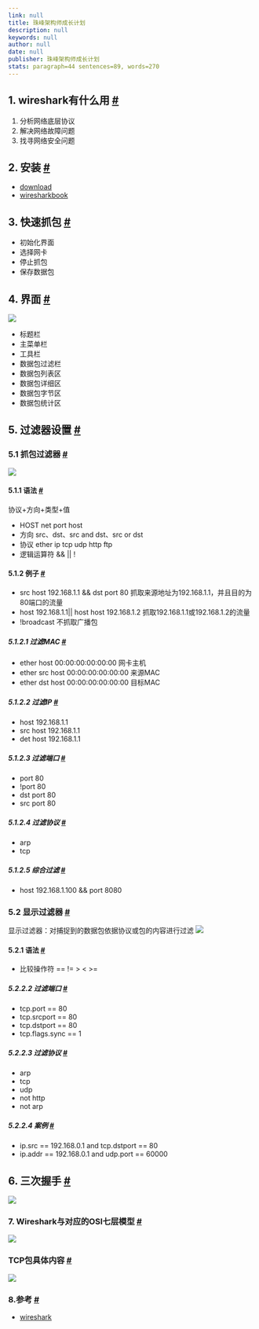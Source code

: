 ```yaml
---
link: null
title: 珠峰架构师成长计划
description: null
keywords: null
author: null
date: null
publisher: 珠峰架构师成长计划
stats: paragraph=44 sentences=89, words=270
---
```

## 1. wireshark有什么用 [#](#t01-wireshark有什么用)

1. 分析网络底层协议
2. 解决网络故障问题
3. 找寻网络安全问题

## 2. 安装 [#](#t12-安装)

* [download](https://www.wireshark.org/download.html)
* [wiresharkbook](http://wiresharkbook.com/)

## 3. 快速抓包 [#](#t23-快速抓包)

* 初始化界面
* 选择网卡
* 停止抓包
* 保存数据包

## 4. 界面 [#](#t34-界面)

![](http://img.zhufengpeixun.cn/wiresharklayout.png)

* 标题栏
* 主菜单栏
* 工具栏
* 数据包过滤栏
* 数据包列表区
* 数据包详细区
* 数据包字节区
* 数据包统计区

## 5. 过滤器设置 [#](#t45-过滤器设置)

### 5.1 抓包过滤器 [#](#t551-抓包过滤器)

![](http://img.zhufengpeixun.cn/wireshareprotocal.jpg)

#### 5.1.1 语法 [#](#t6511-语法)

协议+方向+类型+值

* HOST net port host
* 方向 src、dst、src and dst、src or dst
* 协议 ether ip tcp udp http ftp
* 逻辑运算符 && || !

#### 5.1.2 例子 [#](#t7512-例子)

* src host 192.168.1.1 && dst port 80 抓取来源地址为192.168.1.1，并且目的为80端口的流量
* host 192.168.1.1|| host host 192.168.1.2 抓取192.168.1.1或192.168.1.2的流量
* !broadcast 不抓取广播包

##### 5.1.2.1 过滤MAC [#](#t85121-过滤mac)

* ether host 00:00:00:00:00:00 网卡主机
* ether src host 00:00:00:00:00:00 来源MAC
* ether dst host 00:00:00:00:00:00 目标MAC

##### 5.1.2.2 过滤IP [#](#t95122-过滤ip)

* host 192.168.1.1
* src host 192.168.1.1
* det host 192.168.1.1

##### 5.1.2.3 过滤端口 [#](#t105123-过滤端口)

* port 80
* !port 80
* dst port 80
* src port 80

##### 5.1.2.4 过滤协议 [#](#t115124-过滤协议)

* arp
* tcp

##### 5.1.2.5 综合过滤 [#](#t125125-综合过滤)

* host 192.168.1.100 && port 8080

### 5.2 显示过滤器 [#](#t1352-显示过滤器)

显示过滤器：对捕捉到的数据包依据协议或包的内容进行过滤 ![](http://img.zhufengpeixun.cn/wireshareshow.jpg)

#### 5.2.1 语法 [#](#t14521-语法)

* 比较操作符 == != > < >=

##### 5.2.2.2 过滤端口 [#](#t175222-过滤端口)

* tcp.port == 80
* tcp.srcport == 80
* tcp.dstport == 80
* tcp.flags.sync == 1

##### 5.2.2.3 过滤协议 [#](#t185223-过滤协议)

* arp
* tcp
* udp
* not http
* not arp

##### 5.2.2.4 案例 [#](#t195224-案例)

* ip.src == 192.168.0.1 and tcp.dstport == 80
* ip.addr == 192.168.0.1 and udp.port == 60000

## 6. 三次握手 [#](#t206-三次握手)

![](http://img.zhufengpeixun.cn/tcpconnect.png)

### 7. Wireshark与对应的OSI七层模型 [#](#t217-wireshark与对应的osi七层模型)

![](http://img.zhufengpeixun.cn/Wiresharkseven.jpg)

### TCP包具体内容 [#](#t22tcp包具体内容)

![](http://img.zhufengpeixun.cn/tcpinfo.jpg)

### 8.参考 [#](#t238参考)

* [wireshark](https://www.cnblogs.com/TankXiao/archive/2012/10/10/2711777.html)
